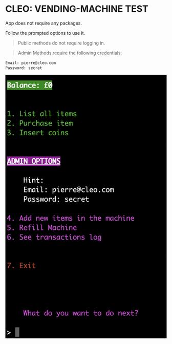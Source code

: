 # CLEO: VENDING-MACHINE TEST

App does not require any packages.

Follow the prompted options to use it.

> Public methods do not require logging in.

> Admin Methods require the following credentials:

```
Email: pierre@cleo.com
Password: secret
```

![picture example](/example.png)
